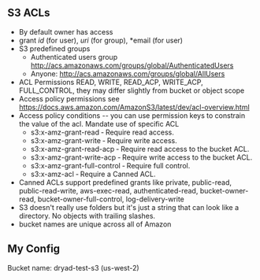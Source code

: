 ## S3 ACLs
- By default owner has access
- grant *id* (for user), *uri* (for group), *email (for user)
- S3 predefined groups
  - Authenticated users group http://acs.amazonaws.com/groups/global/AuthenticatedUsers
  - Anyone: http://acs.amazonaws.com/groups/global/AllUsers
- ACL Permissions READ, WRITE, READ_ACP, WRITE_ACP, FULL_CONTROL, they may differ slightly from bucket or object scope
- Access policy permissions see https://docs.aws.amazon.com/AmazonS3/latest/dev/acl-overview.html
- Access policy conditions -- you can use permission keys to constrain
the value of the acl.  Mandate use of specific ACL
  - s3:x-amz-grant-read ‐ Require read access. 
  - s3:x-amz-grant-write ‐ Require write access.
  - s3:x-amz-grant-read-acp ‐ Require read access to the bucket ACL.
  - s3:x-amz-grant-write-acp ‐ Require write access to the bucket ACL.
  - s3:x-amz-grant-full-control ‐ Require full control.
  - s3:x-amz-acl ‐ Require a Canned ACL.
- Canned ACLs support predefined grants like private, public-read, public-read-write, aws-exec-read,
authenticated-read, bucket-owner-read, bucket-owner-full-control, log-delivery-write
- S3 doesn't really use folders but it's just a string that can look like a directory.
No objects with trailing slashes.
- bucket names are unique across all of Amazon

## My Config
Bucket name: dryad-test-s3 (us-west-2)
